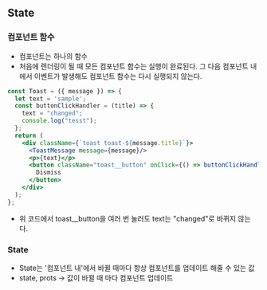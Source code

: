 ## State

### 컴포넌트 함수
- 컴포넌트는 하나의 함수
- 처음에 렌더링이 될 때 모든 컴포넌트 함수는 실행이 완료된다. 그 다음 컴포넌트 내에서 이벤트가 발생해도 컴포넌트 함수는 다시 실행되지 않는다.
```jsx
const Toast = ({ message }) => {
  let text = 'sample';
  const buttonClickHandler = (title) => {
    text = "changed";
    console.log("tesst");
  };
  return (
    <div className={`toast toast-${message.title}`}>
      <ToastMessage message={message}/>
      <p>{text}</p>
      <button className="toast__button" onClick={() => buttonClickHandler(message.title)}>
        Dismiss
      </button>
    </div>
  );
};
```
- 위 코드에서 toast__button을 여러 번 눌러도 text는 "changed"로 바뀌지 않는다.

### State
- State는 '컴포넌트 내'에서 바뀔 때마다 항상 컴포넌트를 업데이트 해줄 수 있는 값
- state, prots -> 값이 바뀔 때 마다 컴포넌트 업데이트
